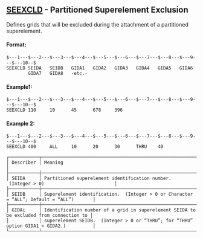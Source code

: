 ## [SEEXCLD](https://help.hexagonmi.com/bundle/MSC_Nastran_2022.4/page/Nastran_Combined_Book/qrg/bulkqrs/TOC.SEEXCLD.xhtml) - Partitioned Superelement Exclusion

Defines grids that will be excluded during the attachment of a partitioned superelement.

#### Format:

```nastran
$---1---$---2---$---3---$---4---$---5---$---6---$---7---$---8---$---9---$---10--$
SEEXCLD SEIDA   SEIDB   GIDA1   GIDA2   GIDA3   GIDA4   GIDA5   GIDA6           
        GIDA7   GIDA8   -etc.-                                                  
```
#### Example1:

```nastran
$---1---$---2---$---3---$---4---$---5---$---6---$---7---$---8---$---9---$---10--$
SEEXCLD 110     10      45      678     396                                     
```
#### Example 2:

```nastran
$---1---$---2---$---3---$---4---$---5---$---6---$---7---$---8---$---9---$---10--$
SEEXCLD 400     ALL     10      20      30      THRU    40                      
```
```text
┌───────────┬─────────────────────────────────────────────────────────────────────────────────────────┐
│ Describer │ Meaning                                                                                 │
├───────────┼─────────────────────────────────────────────────────────────────────────────────────────┤
│ SEIDA     │ Partitioned superelement identification number.  (Integer > 0)                          │
├───────────┼─────────────────────────────────────────────────────────────────────────────────────────┤
│ SEIDB     │ Superelement identification.  (Integer > 0 or Character = “ALL”; Default = “ALL”)       │
├───────────┼─────────────────────────────────────────────────────────────────────────────────────────┤
│ GIDAi     │ Identification number of a grid in superelement SEIDA to be excluded from connection to │
│           │ superelement SEIDB.  (Integer > 0 or “THRU”; for “THRU” option GIDA1 < GIDA2.)          │
└───────────┴─────────────────────────────────────────────────────────────────────────────────────────┘
```
